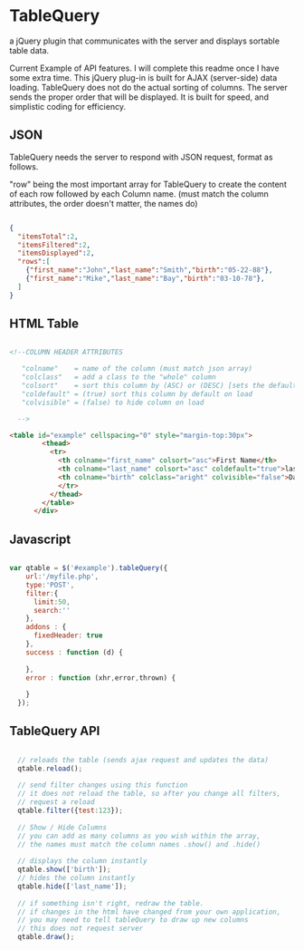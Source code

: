 TableQuery
==========

a jQuery plugin that communicates with the server and displays sortable table data.


Current Example of API features. I will complete this readme once I have some extra time. 
This jQuery plug-in is built for AJAX (server-side) data loading. 
TableQuery does not do the actual sorting of columns. The server sends the proper order that will be displayed. 
It is built for speed, and simplistic coding for efficiency.


JSON
--
TableQuery needs the server to respond with JSON request, format as follows.

"row" being the most important array for TableQuery to create the content of each row
followed by each Column name. (must match the column attributes, the order doesn't matter, the names do)

```json

{
  "itemsTotal":2,
  "itemsFiltered":2,
  "itemsDisplayed":2,
  "rows":[
    {"first_name":"John","last_name":"Smith","birth":"05-22-88"},
    {"first_name":"Mike","last_name":"Bay","birth":"03-10-78"}, 
  ]
}

```

HTML Table
--

```html

<!--COLUMN HEADER ATTRIBUTES

   "colname"    = name of the column (must match json array)
   "colclass"   = add a class to the "whole" column
   "colsort"    = sort this column by (ASC) or (DESC) [sets the default sortby] or (false) disable sorting
   "coldefault" = (true) sort this column by default on load
   "colvisible" = (false) to hide column on load

  -->

<table id="example" cellspacing="0" style="margin-top:30px">
        <thead>
          <tr>
            <th colname="first_name" colsort="asc">First Name</th>
            <th colname="last_name" colsort="asc" coldefault="true">last Name</th>
            <th colname="birth" colclass="aright" colvisible="false">Date of Birth</th>
            </tr>
          </thead>
        </table>
      </div>
```

Javascript
--

```javascript

var qtable = $('#example').tableQuery({
    url:'/myfile.php',
    type:'POST',
    filter:{
      limit:50,
      search:''
    },
    addons : {
      fixedHeader: true
    },
    success : function (d) {
      
    },
    error : function (xhr,error,thrown) {
      
    }
  });

  ```
  
  
TableQuery API
---
```javascript

  // reloads the table (sends ajax request and updates the data)
  qtable.reload();
  
  // send filter changes using this function
  // it does not reload the table, so after you change all filters,
  // request a reload
  qtable.filter({test:123});
  
  // Show / Hide Columns
  // you can add as many columns as you wish within the array,
  // the names must match the column names .show() and .hide() 
  
  // displays the column instantly
  qtable.show(['birth']);
  // hides the column instantly
  qtable.hide(['last_name']);
  
  // if something isn't right, redraw the table. 
  // if changes in the html have changed from your own application,
  // you may need to tell tableQuery to draw up new columns
  // this does not request server
  qtable.draw();

```
  
  
